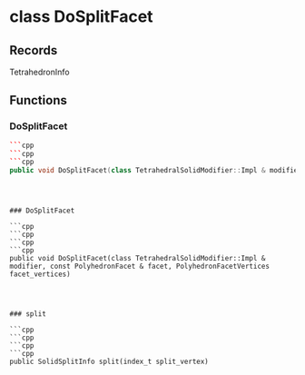 # class DoSplitFacet


## Records

TetrahedronInfo



## Functions

### DoSplitFacet

```cpp
```cpp
```cpp
```cpp
public void DoSplitFacet(class TetrahedralSolidModifier::Impl & modifier, index_t facet_id, const PolyhedronFacetVertices & facet_vertices)
```
```
```
```


### DoSplitFacet

```cpp
```cpp
```cpp
```cpp
public void DoSplitFacet(class TetrahedralSolidModifier::Impl & modifier, const PolyhedronFacet & facet, PolyhedronFacetVertices facet_vertices)
```
```
```
```


### split

```cpp
```cpp
```cpp
```cpp
public SolidSplitInfo split(index_t split_vertex)
```
```
```
```




